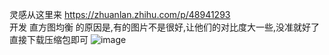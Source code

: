 灵感从这里来 https://zhuanlan.zhihu.com/p/48941293   
开发 直方图均衡 的原因是,有的图片不是很好,让他们的对比度大一些,没准就好了
直接下载压缩包即可
![image](https://user-images.githubusercontent.com/47025714/201457141-59a638bf-a730-42b2-9bf9-3132fa477f0d.png)
